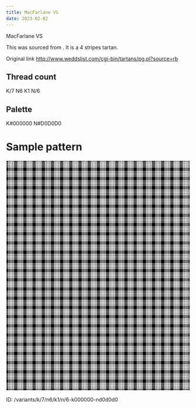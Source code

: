 ```yaml
---
title: MacFarlane VS
date: 2023-02-02
---
```

MacFarlane VS

This was sourced from <no value>.  It is a 4 stripes tartan.

Original link http://www.weddslist.com/cgi-bin/tartans/pg.pl?source=rb

## Thread count
K/7 N6 K1 N/6

## Palette
K#000000 N#D0D0D0

# Sample pattern

![Tartan detail](tartan.png "K/7 N6 K1 N/6 tartan")

ID: /variants/k/7/n6/k1/n/6-k000000-nd0d0d0